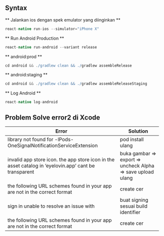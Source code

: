 ## Syntax

** Jalankan ios dengan spek emulator yang diinginkan **
```groovy
react-native run-ios --simulator="iPhone X"
```

** Run Android Production **
```groovy
react-native run-android --variant release
```

** android:prod **
```groovy
cd android && ./gradlew clean && ./gradlew assembleRelease
```

** android:staging **
```groovy
cd android && ./gradlew clean && ./gradlew assembleReleaseStaging
```

** Log Android **
```groovy
react-native log-android
```


## Problem Solve error2 di Xcode

| Error   |      Solution      |
|----------|-------------|
|library not found for -lPods-OneSignalNotificationServiceExtension|pod install ulang|
|invalid app store icon. the app store icon in the asset catalog in ‘eyelovin.app’ cant be transparent|buka gambar => export => uncheck Alpha => save upload ulang|
|the following URL schemes found in your app are not in the correct format|create cer|
|sign in unable to resolve an issue with|buat signing sesuai build identifier|
|the following URL schemes found in your app are not in the correct format|create cer|
